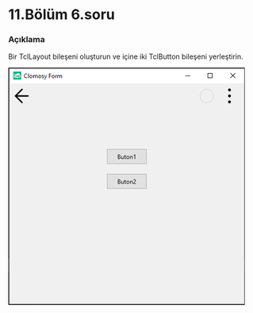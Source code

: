 # 11.Bölüm 6.soru

### Açıklama

Bir TclLayout bileşeni oluşturun ve içine iki TclButton bileşeni yerleştirin.

![Bolum 11-Soru 6](Bolum11_6.png)